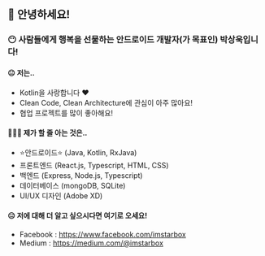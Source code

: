 ## 👋 안녕하세요!
### 😶 사람들에게 행복을 선물하는 안드로이드 개발자(가 목표인) 박상욱입니다!
#### 😐 저는..
- Kotlin을 사랑합니다 ❤️
- Clean Code, Clean Architecture에 관심이 아주 많아요!
- 협업 프로젝트를 많이 좋아해요!

#### 🧑🏻‍💻 제가 할 줄 아는 것은..
- ⭐️안드로이드⭐️ (Java, Kotlin, RxJava)
- 프론트엔드 (React.js, Typescript, HTML, CSS)
- 백엔드 (Express, Node.js, Typescript)
- 데이터베이스 (mongoDB, SQLite)
- UI/UX 디자인 (Adobe XD)

#### 😑 저에 대해 더 알고 싶으시다면 여기로 오세요!
- Facebook : https://www.facebook.com/imstarbox
- Medium : https://medium.com/@imstarbox
